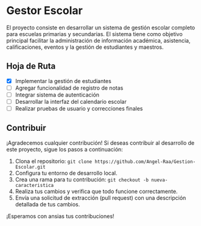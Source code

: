 # Gestor Escolar

El proyecto consiste en desarrollar un sistema de gestión escolar completo para escuelas primarias y secundarias. El sistema tiene como objetivo principal facilitar la administración de información académica, asistencia, calificaciones, eventos y la gestión de estudiantes y maestros.



## Hoja de Ruta

- [x] Implementar la gestión de estudiantes
- [ ] Agregar funcionalidad de registro de notas
- [ ] Integrar sistema de autenticación
- [ ] Desarrollar la interfaz del calendario escolar
- [ ] Realizar pruebas de usuario y correcciones finales

## Contribuir

¡Agradecemos cualquier contribución! Si deseas contribuir al desarrollo de este proyecto, sigue los pasos a continuación:

1. Clona el repositorio: `git clone https://github.com/Angel-Raa/Gestion-Escolar.git`
2. Configura tu entorno de desarrollo local.
3. Crea una rama para tu contribución: `git checkout -b nueva-caracteristica`
4. Realiza tus cambios y verifica que todo funcione correctamente.
5. Envía una solicitud de extracción (pull request) con una descripción detallada de tus cambios.

¡Esperamos con ansias tus contribuciones!
